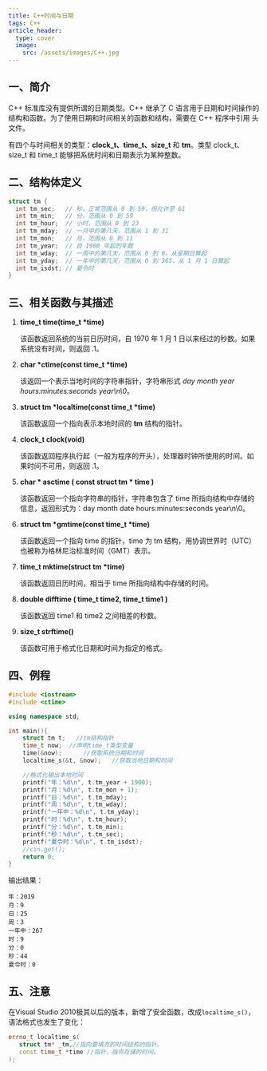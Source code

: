```yaml
---
title: C++时间与日期
tags: C++
article_header:
  type: cover
  image:
    src: /assets/images/C++.jpg
---
```


<!--more-->

## 一、简介

C++ 标准库没有提供所谓的日期类型。C++ 继承了 C 语言用于日期和时间操作的结构和函数。为了使用日期和时间相关的函数和结构，需要在 C++ 程序中引用 <ctime> 头文件。

有四个与时间相关的类型：**clock_t、time_t、size_t** 和 **tm**。类型 clock_t、size_t 和 time_t 能够把系统时间和日期表示为某种整数。

## 二、结构体定义

```c++
struct tm {
  int tm_sec;   // 秒，正常范围从 0 到 59，但允许至 61
  int tm_min;   // 分，范围从 0 到 59
  int tm_hour;  // 小时，范围从 0 到 23
  int tm_mday;  // 一月中的第几天，范围从 1 到 31
  int tm_mon;   // 月，范围从 0 到 11
  int tm_year;  // 自 1900 年起的年数
  int tm_wday;  // 一周中的第几天，范围从 0 到 6，从星期日算起
  int tm_yday;  // 一年中的第几天，范围从 0 到 365，从 1 月 1 日算起
  int tm_isdst; // 夏令时
}
```

## 三、相关函数与其描述

1. **time_t time(time_t \*time)**

   该函数返回系统的当前日历时间，自 1970 年 1 月 1 日以来经过的秒数。如果系统没有时间，则返回 .1。

2. **char \*ctime(const time_t \*time)**

   该返回一个表示当地时间的字符串指针，字符串形式 *day month year hours:minutes:seconds year\n\0*。

3. **struct tm \*localtime(const time_t \*time)**

   该函数返回一个指向表示本地时间的 **tm** 结构的指针。

4. **clock_t clock(void)** 

   该函数返回程序执行起（一般为程序的开头），处理器时钟所使用的时间。如果时间不可用，则返回 .1。

5. **char \* asctime ( const struct tm \* time )** 

   该函数返回一个指向字符串的指针，字符串包含了 time 所指向结构中存储的信息，返回形式为：day month date hours:minutes:seconds year\n\0。

6. **struct tm \*gmtime(const time_t \*time)** 

   该函数返回一个指向 time 的指针，time 为 tm 结构，用协调世界时（UTC）也被称为格林尼治标准时间（GMT）表示。

7. **time_t mktime(struct tm \*time)** 

   该函数返回日历时间，相当于 time 所指向结构中存储的时间。

8. **double difftime ( time_t time2, time_t time1 )** 

   该函数返回 time1 和 time2 之间相差的秒数。

9. **size_t strftime()** 

   该函数可用于格式化日期和时间为指定的格式。

## 四、例程

```c++
#include <iostream>
#include <ctime>

using namespace std;

int main(){
	struct tm t;   //tm结构指针
	time_t now;  //声明time_t类型变量
	time(&now);      //获取系统日期和时间
	localtime_s(&t, &now);   //获取当地日期和时间

	//格式化输出本地时间
	printf("年：%d\n", t.tm_year + 1900);
	printf("月：%d\n", t.tm_mon + 1);
	printf("日：%d\n", t.tm_mday);
	printf("周：%d\n", t.tm_wday);
	printf("一年中：%d\n", t.tm_yday);
	printf("时：%d\n", t.tm_hour);
	printf("分：%d\n", t.tm_min);
	printf("秒：%d\n", t.tm_sec);
	printf("夏令时：%d\n", t.tm_isdst);
	//cin.get();
	return 0;
}
```

输出结果：

```shell
年：2019
月：9
日：25
周：3
一年中：267
时：9
分：0
秒：44
夏令时：0
```

## 五、注意

在Visual Studio 2010极其以后的版本，新增了安全函数，改成`localtime_s()`，语法格式也发生了变化：

```c++
errno_t localtime_s(
   struct tm* _tm,//指向要填充的时间结构的指针。
   const time_t *time //指针，指向存储的时间。
);
```

